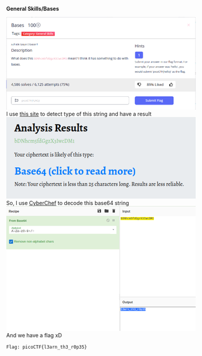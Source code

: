 **General Skills/Bases**

![](problem.png)\
I use [this site](https://www.boxentriq.com/code-breaking/cipher-identifier) to detect type of this string and have a result\
![](a.png)\
So, I use [CyberChef](https://gchq.github.io/) to decode this base64 string 
![](solve.png)\
And we have a flag xD
~~~
Flag: picoCTF{l3arn_th3_r0p35}
~~~
